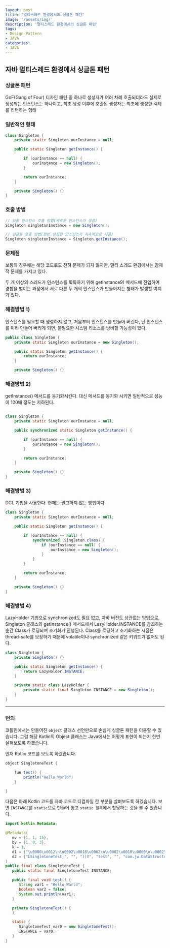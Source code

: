 ```yaml
---
layout: post
title: "멀티스레드 환경에서의 싱글톤 패턴"
image: '/assets/img/'
description: '멀티스레드 환경에서의 싱글톤 패턴'
tags:
- Design Pattern
- JAVA
categories:
- JAVA
---
```


## 자바 멀티스레드 환경에서 싱글톤 패턴

### 싱글톤 패턴
GoF(Gang of Four) 디자인 패턴 중 하나로 생성자가 여러 차례 호출되더라도 실제로 생성되는 인스턴스는 하나이고, 최초 생성 이후에 호출된 생성자는 최초에 생성한 객체를 리턴하는 형태

### 일반적인 형태

```java
class Singleton {
    private static Singleton ourInstance = null;

    public static Singleton getInstance() {

        if (ourInstance == null) {
            ourInstance = new Singleton();
        }

        return ourInstance;
    }

    private Singleton() {}
}
```

### 호출 방법
```java
// 보통 인스턴스 호출 방법(새로운 인스턴스가 생성)
Singleton singletonInstance = new Singleton();

// 싱글톤 호출 방법(한번 생성한 인스턴스가 지속적으로 사용)
Singleton singletonInstance = Singleton.getInstance();

```


### 문제점

보통의 경우에는 해당 코드로도 전혀 문제가 되지 않지만, 멀티 스레드 환경에서는 잠재적 문제를 가지고 있다.

두 개 이상의 스레드가 인스턴스를 획득하기 위해 getInstance9) 메서드에 진입하여 경합을 벌이는 과정에서 서로 다른 두 개의 인스턴스가 만들어지는 형태가 발생할 여지가 있다.

### 해결방법 1)
인스턴스를 필요할 때 생성하지 않고, 처음부터 인스턴스를 만들어 버린다, 단 인스턴스를 미리 만들어 버리게 되면, 불필요한 시스템 리소스를 낭비할 가능성이 있다.

```java
public class Singleton {
	private static Singleton ourInstance = new Singleton();

	public static Singleton getInstance() {
		return ourInstance;
	}

	private Singleton() {}

```

### 해결방법 2)
getInstance() 메서드를 동기화시킨다. 대신 메서드를 동기화 시키면 일반적으로 성능이 100배 정도는 저하된다.

```java

class Singleton {
    private static Singleton ourInstance = null;

    public synchronized static Singleton getInstance() {

        if (ourInstance == null) {
            ourInstance = new Singleton();
        }

        return ourInstance;
    }

    private Singleton() {}
}

```


### 해결방법 3)
DCL 기법을 사용한다. 현재는 권고하지 않는 방법이다.

```java
class Singleton {
    private static Singleton ourInstance = null;

    public static Singleton getInstance() {

        if (ourInstance == null) {
            synchronized (Singleton.class) {
                if (ourInstance == null) {
                    ourInstance = new Singleton();
                }
            }
        }

        return ourInstance;
    }

    private Singleton() {}
}
```

### 해결방법 4)
LazyHolder 기법으로 synchronized도 필요 없고, 자바 버전도 상관없는 방법으로, Singleton 클래스의 getInstance() 메서드에서 LazyHolder.INSTANCE를 참조하는 순간 Class가 로딩되며 초기화가 진행된다. Class를 로딩하고 초기화하는 시점은 thread-safe를 보장하기 때문에 volatile이나 synchronized 같은 키워드가 없어도 된다.

```java
class Singleton {
    private Singleton() {}

    public static Singleton getInstance() {
        return LazyHolder.INSTANCE;
    }

    private static class LazyHolder {
        private static final Singleton INSTANCE = new Singleton();
    }
}
```

---

### 번외

코틀린에서는 만들어진 `object` 클래스 선언만으로 손쉽게 싱글톤 패턴을 이용할 수 있습니다. 그럼 해당 Kotlin의 Object 클래스는 Java에서는 어떻게
표현이 되는지 한번 살펴보도록 하겠습니다.

먼저 Kotlin 코드를 보도록 하겠습니다.

```java
object SingletoneTest {

    fun test() {
        println("Hello World")
    }

}
```

다음은 아래 Kotlin 코드를 자바 코드로 디컴파일 한 부분을 살펴보도록 하겠습니다.
보면 `INSTANCE`를 `static`으로 만들어 놓고 `static 블록`에서 할당하는 것을 볼 수 있습니다. 

```java
import kotlin.Metadata;

@Metadata(
   mv = {1, 1, 15},
   bv = {1, 0, 3},
   k = 1,
   d1 = {"\u0000\u0012\n\u0002\u0018\u0002\n\u0002\u0010\u0000\n\u0002\b\u0002\n\u0002\u0010\u0002\n\u0000\bÆ\u0002\u0018\u00002\u00020\u0001B\u0007\b\u0002¢\u0006\u0002\u0010\u0002J\u0006\u0010\u0003\u001a\u00020\u0004¨\u0006\u0005"},
   d2 = {"LSingletoneTest;", "", "()V", "test", "", "com.jw.DataStructure.main"}
)
public final class SingletoneTest {
   public static final SingletoneTest INSTANCE;

   public final void test() {
      String var1 = "Hello World";
      boolean var2 = false;
      System.out.println(var1);
   }

   private SingletoneTest() {
   }

   static {
      SingletoneTest var0 = new SingletoneTest();
      INSTANCE = var0;
   }
}
```